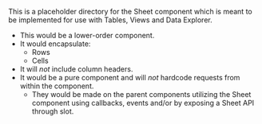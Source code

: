 This is a placeholder directory for the Sheet component which is meant to be implemented for use with Tables, Views and Data Explorer.

- This would be a lower-order component.
- It would encapsulate:
  - Rows
  - Cells
- It will _not_ include column headers.
- It would be a pure component and will _not_ hardcode requests from within the component.
  - They would be made on the parent components utilizing the Sheet component using callbacks, events and/or by exposing a Sheet API through slot.
